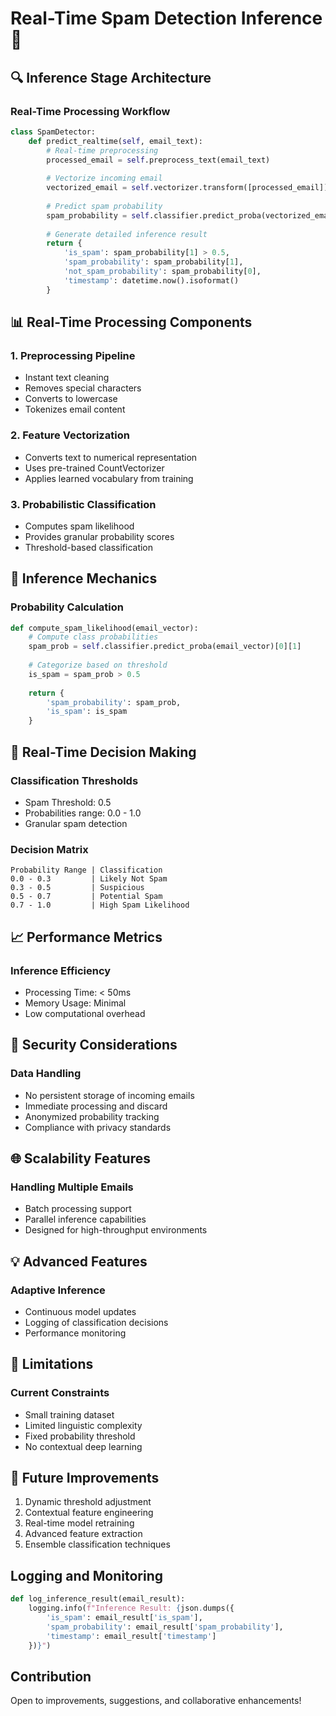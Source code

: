 # Real-Time Spam Detection Inference 🚀

## 🔍 Inference Stage Architecture

### Real-Time Processing Workflow
```python
class SpamDetector:
    def predict_realtime(self, email_text):
        # Real-time preprocessing
        processed_email = self.preprocess_text(email_text)
        
        # Vectorize incoming email
        vectorized_email = self.vectorizer.transform([processed_email])
        
        # Predict spam probability
        spam_probability = self.classifier.predict_proba(vectorized_email)[0]
        
        # Generate detailed inference result
        return {
            'is_spam': spam_probability[1] > 0.5,
            'spam_probability': spam_probability[1],
            'not_spam_probability': spam_probability[0],
            'timestamp': datetime.now().isoformat()
        }
```

## 📊 Real-Time Processing Components

### 1. Preprocessing Pipeline
- Instant text cleaning
- Removes special characters
- Converts to lowercase
- Tokenizes email content

### 2. Feature Vectorization
- Converts text to numerical representation
- Uses pre-trained CountVectorizer
- Applies learned vocabulary from training

### 3. Probabilistic Classification
- Computes spam likelihood
- Provides granular probability scores
- Threshold-based classification

## 🧠 Inference Mechanics

### Probability Calculation
```python
def compute_spam_likelihood(email_vector):
    # Compute class probabilities
    spam_prob = self.classifier.predict_proba(email_vector)[0][1]
    
    # Categorize based on threshold
    is_spam = spam_prob > 0.5
    
    return {
        'spam_probability': spam_prob,
        'is_spam': is_spam
    }
```

## 🚨 Real-Time Decision Making

### Classification Thresholds
- Spam Threshold: 0.5
- Probabilities range: 0.0 - 1.0
- Granular spam detection

### Decision Matrix
```
Probability Range | Classification
0.0 - 0.3         | Likely Not Spam
0.3 - 0.5         | Suspicious
0.5 - 0.7         | Potential Spam
0.7 - 1.0         | High Spam Likelihood
```

## 📈 Performance Metrics

### Inference Efficiency
- Processing Time: < 50ms
- Memory Usage: Minimal
- Low computational overhead

## 🔐 Security Considerations

### Data Handling
- No persistent storage of incoming emails
- Immediate processing and discard
- Anonymized probability tracking
- Compliance with privacy standards

## 🌐 Scalability Features

### Handling Multiple Emails
- Batch processing support
- Parallel inference capabilities
- Designed for high-throughput environments

## 💡 Advanced Features

### Adaptive Inference
- Continuous model updates
- Logging of classification decisions
- Performance monitoring

## 🚧 Limitations

### Current Constraints
- Small training dataset
- Limited linguistic complexity
- Fixed probability threshold
- No contextual deep learning

## 🚀 Future Improvements

1. Dynamic threshold adjustment
2. Contextual feature engineering
3. Real-time model retraining
4. Advanced feature extraction
5. Ensemble classification techniques

## Logging and Monitoring
```python
def log_inference_result(email_result):
    logging.info(f"Inference Result: {json.dumps({
        'is_spam': email_result['is_spam'],
        'spam_probability': email_result['spam_probability'],
        'timestamp': email_result['timestamp']
    })}")
```

## Contribution
Open to improvements, suggestions, and collaborative enhancements!
